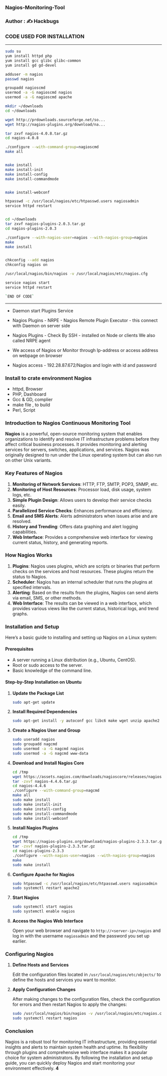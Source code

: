 ### Nagios-Monitoring-Tool
### Author : ✍️ Hackbugs
### CODE USED FOR INSTALLATION
________________________________________
```sh
sudo su
yum install httpd php
yum install gcc glibc glibc-common
yum install gd gd-devel

adduser -m nagios
passwd nagios

groupadd nagioscmd
usermod -a -G nagioscmd nagios
usermod -a -G nagioscmd apache

mkdir ~/downloads
cd ~/downloads

wget http://prdownloads.sourceforge.net/so...
wget http://nagios-plugins.org/download/na...

tar zxvf nagios-4.0.8.tar.gz
cd nagios-4.0.8

./configure --with-command-group=nagioscmd
make all


make install
make install-init
make install-config
make install-commandmode


make install-webconf

htpasswd -c /usr/local/nagios/etc/htpasswd.users nagiosadmin
service httpd restart


cd ~/downloads
tar zxvf nagios-plugins-2.0.3.tar.gz
cd nagios-plugins-2.0.3

./configure --with-nagios-user=nagios --with-nagios-group=nagios
make
make install


chkconfig --add nagios
chkconfig nagios on

/usr/local/nagios/bin/nagios -v /usr/local/nagios/etc/nagios.cfg

service nagios start
service httpd restart

`END OF CODE`
```
________________________________________________________________________________________________________________________

 - Daemon start Plugins Service
 - Nagios Plugins - NRPE - Nagios Remote Plugin Executor - this connect with Daemon on server side
 - Nagios Plugins - Check By SSH - installed on Node or clients We also called NRPE agent

 - We access of Nagios or Monitor through Ip-address or access address on webpage on browser
 - Nagios access - 192.28.87.672/Nagios and login with id and password 

### Install to crate environment Nagios

  - httpd, Browser
  - PHP, Dashboard
  - Gcc & GD, complier
  - make file , to build
  - Perl, Script
 
### Introduction to Nagios Continuous Monitoring Tool

**Nagios** is a powerful, open-source monitoring system that enables organizations to identify and resolve IT infrastructure problems before they affect critical business processes. It provides monitoring and alerting services for servers, switches, applications, and services. Nagios was originally designed to run under the Linux operating system but can also run on other Unix variants.

### Key Features of Nagios

1. **Monitoring of Network Services**: HTTP, FTP, SMTP, POP3, SNMP, etc.
2. **Monitoring of Host Resources**: Processor load, disk usage, system logs, etc.
3. **Simple Plugin Design**: Allows users to develop their service checks easily.
4. **Parallelized Service Checks**: Enhances performance and efficiency.
5. **Email and SMS Alerts**: Alerts administrators when issues arise and are resolved.
6. **History and Trending**: Offers data graphing and alert logging capabilities.
7. **Web Interface**: Provides a comprehensive web interface for viewing current status, history, and generating reports.

### How Nagios Works

1. **Plugins**: Nagios uses plugins, which are scripts or binaries that perform checks on the services and host resources. These plugins return the status to Nagios.
2. **Scheduler**: Nagios has an internal scheduler that runs the plugins at specified intervals.
3. **Alerting**: Based on the results from the plugins, Nagios can send alerts via email, SMS, or other methods.
4. **Web Interface**: The results can be viewed in a web interface, which provides various views like the current status, historical logs, and trend graphs.

### Installation and Setup

Here’s a basic guide to installing and setting up Nagios on a Linux system:

#### Prerequisites

- A server running a Linux distribution (e.g., Ubuntu, CentOS).
- Root or sudo access to the server.
- Basic knowledge of the command line.

#### Step-by-Step Installation on Ubuntu

1. **Update the Package List**

   ```bash
   sudo apt-get update
   ```

2. **Install Required Dependencies**

   ```bash
   sudo apt-get install -y autoconf gcc libc6 make wget unzip apache2 apache2-utils php libgd-dev
   ```

3. **Create a Nagios User and Group**

   ```bash
   sudo useradd nagios
   sudo groupadd nagcmd
   sudo usermod -a -G nagcmd nagios
   sudo usermod -a -G nagcmd www-data
   ```

4. **Download and Install Nagios Core**

   ```bash
   cd /tmp
   wget https://assets.nagios.com/downloads/nagioscore/releases/nagios-4.4.6.tar.gz
   tar -zxvf nagios-4.4.6.tar.gz
   cd nagios-4.4.6
   ./configure --with-command-group=nagcmd
   make all
   sudo make install
   sudo make install-init
   sudo make install-config
   sudo make install-commandmode
   sudo make install-webconf
   ```

5. **Install Nagios Plugins**

   ```bash
   cd /tmp
   wget https://nagios-plugins.org/download/nagios-plugins-2.3.3.tar.gz
   tar -zxvf nagios-plugins-2.3.3.tar.gz
   cd nagios-plugins-2.3.3
   ./configure --with-nagios-user=nagios --with-nagios-group=nagios
   make
   sudo make install
   ```

6. **Configure Apache for Nagios**

   ```bash
   sudo htpasswd -c /usr/local/nagios/etc/htpasswd.users nagiosadmin
   sudo systemctl restart apache2
   ```

7. **Start Nagios**

   ```bash
   sudo systemctl start nagios
   sudo systemctl enable nagios
   ```

8. **Access the Nagios Web Interface**

   Open your web browser and navigate to `http://<server-ip>/nagios` and log in with the username `nagiosadmin` and the password you set up earlier.

### Configuring Nagios

1. **Define Hosts and Services**

   Edit the configuration files located in `/usr/local/nagios/etc/objects/` to define the hosts and services you want to monitor.

2. **Apply Configuration Changes**

   After making changes to the configuration files, check the configuration for errors and then restart Nagios to apply the changes:

   ```bash
   sudo /usr/local/nagios/bin/nagios -v /usr/local/nagios/etc/nagios.cfg
   sudo systemctl restart nagios
   ```

### Conclusion

Nagios is a robust tool for monitoring IT infrastructure, providing essential insights and alerts to maintain system health and uptime. Its flexibility through plugins and comprehensive web interface makes it a popular choice for system administrators. By following the installation and setup guide, you can quickly deploy Nagios and start monitoring your environment effectively.
____________________________________________________________________________________________________4____________________________________________________________________________________________________

